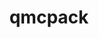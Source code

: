 ---
title: "qmcpack"
layout: cache
categories: [package, develop-2023-05-14]
meta: {"versions": ["3.14.0"], "compilers": ["gcc@=7.3.1"], "oss": ["amzn2"], "platforms": ["linux"], "targets": ["aarch64", "neoverse_n1", "x86_64_v3"], "stacks": ["aws-ahug", "aws-ahug-aarch64", "root"], "num_specs": 3, "num_specs_by_stack": {"root": 3, "aws-ahug-aarch64": 2, "aws-ahug": 1}}
spec_details: [{"hash": "5sbcb2vthwqjp7uomyit6j3alhtje7ec", "compiler": "gcc@=7.3.1", "versions": ["3.14.0"], "os": "amzn2", "platform": "linux", "target": "aarch64", "variants": ["~afqmc", "build_system=cmake", "build_type=Release", "~complex", "~cuda", "~da", "generator=make", "~gui", "~ipo", "~mixed", "+mpi", "~phdf5", "~ppconvert", "+soa", "+timers"], "stacks": ["root", "aws-ahug-aarch64"], "size": "-", "tarball": "https://binaries.spack.io/develop-2023-05-14/build_cache/linux-amzn2-aarch64/gcc-7.3.1/qmcpack-3.14.0/linux-amzn2-aarch64-gcc-7.3.1-qmcpack-3.14.0-5sbcb2vthwqjp7uomyit6j3alhtje7ec.spack"}, {"hash": "vbk7rbw4nvs3be7dyynz3jf2ski6ejm2", "compiler": "gcc@=7.3.1", "versions": ["3.14.0"], "os": "amzn2", "platform": "linux", "target": "x86_64_v3", "variants": ["~afqmc", "build_system=cmake", "build_type=Release", "~complex", "~cuda", "~da", "generator=make", "~gui", "~ipo", "~mixed", "+mpi", "~phdf5", "~ppconvert", "+soa", "+timers"], "stacks": ["aws-ahug", "root"], "size": "-", "tarball": "https://binaries.spack.io/develop-2023-05-14/build_cache/linux-amzn2-x86_64_v3/gcc-7.3.1/qmcpack-3.14.0/linux-amzn2-x86_64_v3-gcc-7.3.1-qmcpack-3.14.0-vbk7rbw4nvs3be7dyynz3jf2ski6ejm2.spack"}, {"hash": "z3wlrceog2t37kahgdywvdldyrt6ccze", "compiler": "gcc@=7.3.1", "versions": ["3.14.0"], "os": "amzn2", "platform": "linux", "target": "neoverse_n1", "variants": ["~afqmc", "build_system=cmake", "build_type=Release", "~complex", "~cuda", "~da", "generator=make", "~gui", "~ipo", "~mixed", "+mpi", "~phdf5", "~ppconvert", "+soa", "+timers"], "stacks": ["root", "aws-ahug-aarch64"], "size": "-", "tarball": "https://binaries.spack.io/develop-2023-05-14/build_cache/linux-amzn2-neoverse_n1/gcc-7.3.1/qmcpack-3.14.0/linux-amzn2-neoverse_n1-gcc-7.3.1-qmcpack-3.14.0-z3wlrceog2t37kahgdywvdldyrt6ccze.spack"}]
---